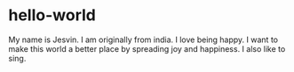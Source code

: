 # hello-world

My name is Jesvin.  I am originally from india. I love being happy.  I want to make this world a better place by spreading joy and happiness.  I also like to sing.
